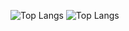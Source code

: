 ![Top Langs](https://github-readme-stats.vercel.app/api?username=IamRuaRua&theme=dracula&show_icons=true)
![Top Langs](https://card.yuy1n.io/card/76561199135625213/dark)
